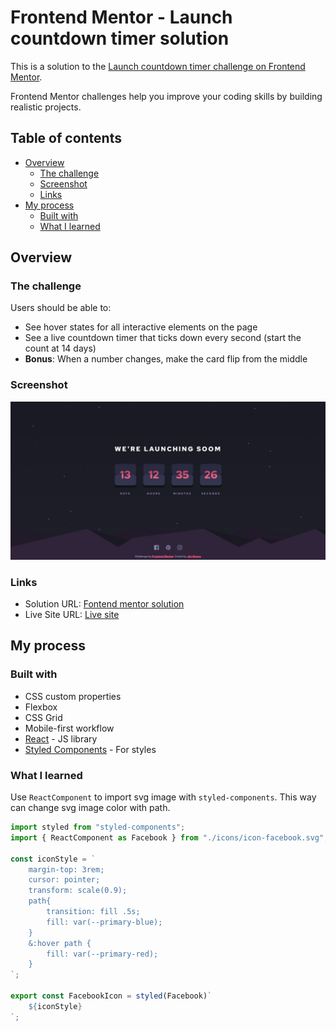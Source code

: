 # Frontend Mentor - Launch countdown timer solution

This is a solution to the [Launch countdown timer challenge on Frontend Mentor](https://www.frontendmentor.io/challenges/launch-countdown-timer-N0XkGfyz-).

Frontend Mentor challenges help you improve your coding skills by building realistic projects.

## Table of contents

-   [Overview](#overview)
    -   [The challenge](#the-challenge)
    -   [Screenshot](#screenshot)
    -   [Links](#links)
-   [My process](#my-process)
    -   [Built with](#built-with)
    -   [What I learned](#what-i-learned)

## Overview

### The challenge

Users should be able to:

-   See hover states for all interactive elements on the page
-   See a live countdown timer that ticks down every second (start the count at 14 days)
-   **Bonus**: When a number changes, make the card flip from the middle

### Screenshot

![](./public/screenshot/desktop.jpeg)

### Links

-   Solution URL: [Fontend mentor solution]()
-   Live Site URL: [Live site]()

## My process

### Built with

-   CSS custom properties
-   Flexbox
-   CSS Grid
-   Mobile-first workflow
-   [React](https://reactjs.org/) - JS library
-   [Styled Components](https://styled-components.com/) - For styles

### What I learned

Use `ReactComponent` to import svg image with `styled-components`.
This way can change svg image color with path.

```js
import styled from "styled-components";
import { ReactComponent as Facebook } from "./icons/icon-facebook.svg";

const iconStyle = `
    margin-top: 3rem;
    cursor: pointer;
    transform: scale(0.9);
    path{
        transition: fill .5s;
        fill: var(--primary-blue);
    }
    &:hover path {
        fill: var(--primary-red);
    }   
`;

export const FacebookIcon = styled(Facebook)`
    ${iconStyle}
`;
```
